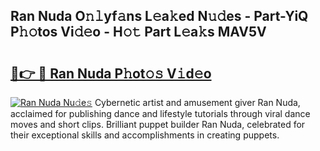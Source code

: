 ## Ran Nuda O𝚗𝚕yf𝚊ns L𝚎a𝚔ed N𝚞𝚍es - Part-YiQ P𝚑𝚘tos Vi𝚍𝚎o - H𝚘𝚝 Part L𝚎a𝚔s MAV5V

# <h2><a href="http://kfdkusd.oniu.top/?m=Ran+Nuda">🔗👉 🔴 Ran Nuda P𝚑ot𝚘𝚜 V𝚒d𝚎o</a></h2>

[![Ran Nuda Nu𝚍e𝚜](https://i.imgur.com/0qMVB7G.gif)](http://kfdkusd.oniu.top/?m=Ran+Nuda)
Cybernetic artist and amusement giver Ran Nuda, acclaimed for publishing dance and lifestyle tutorials through viral dance moves and short clips. Brilliant puppet builder Ran Nuda, celebrated for their exceptional skills and accomplishments in creating puppets.  
